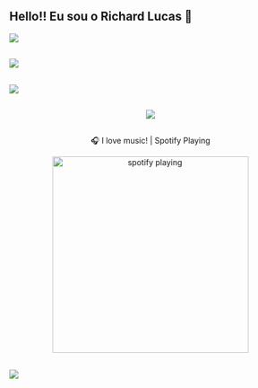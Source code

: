 ## Hello!! Eu sou o Richard Lucas  👋

![](https://github-readme-stats.vercel.app/api?username=richard170&theme=dark&hide_border=false&include_all_commits=true&count_private=true)<br/>
##
![](https://github-readme-streak-stats.herokuapp.com/?user=richard170&theme=dark&hide_border=false)<br/>
##
![](https://github-readme-stats.vercel.app/api/top-langs/?username=richard170&theme=dark&hide_border=false&include_all_commits=true&count_private=true&layout=compact)
##

<div align="center" target=”_blank”>   
   <a href="https://skillicons.dev" target=”_blank”>
    <img target=”_blank” src="https://skillicons.dev/icons?i=git,github,nodejs,java,react,nextjs,js,ts,css,html,prisma,mysql,postgres" />
   </a>
</div>

##
<div align="center">
   <p>🎧 I love music! | Spotify Playing</p>
   <img target=”_blank” src="https://spotify-now-playing-kappa.vercel.app/api/spotify-playing" alt="spotify playing" width="350" />
</div>

##

[![](https://visitcount.itsvg.in/api?id=richard170&icon=0&color=0)](https://visitcount.itsvg.in)
